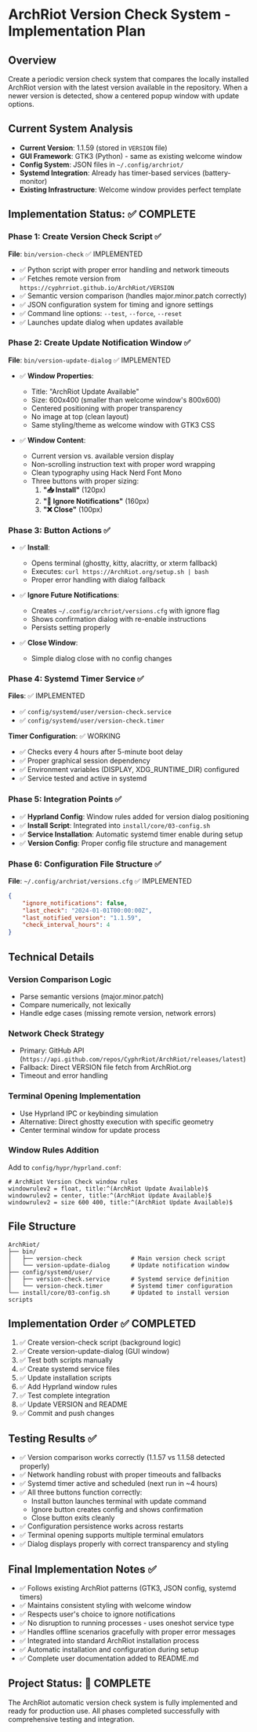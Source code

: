 # ArchRiot Version Check System - Implementation Plan

## Overview

Create a periodic version check system that compares the locally installed ArchRiot version with the latest version available in the repository. When a newer version is detected, show a centered popup window with update options.

## Current System Analysis

- **Current Version**: 1.1.59 (stored in `VERSION` file)
- **GUI Framework**: GTK3 (Python) - same as existing welcome window
- **Config System**: JSON files in `~/.config/archriot/`
- **Systemd Integration**: Already has timer-based services (battery-monitor)
- **Existing Infrastructure**: Welcome window provides perfect template

## Implementation Status: ✅ COMPLETE

### Phase 1: Create Version Check Script ✅

**File**: `bin/version-check` ✅ IMPLEMENTED

- ✅ Python script with proper error handling and network timeouts
- ✅ Fetches remote version from `https://cyphrriot.github.io/ArchRiot/VERSION`
- ✅ Semantic version comparison (handles major.minor.patch correctly)
- ✅ JSON configuration system for timing and ignore settings
- ✅ Command line options: `--test`, `--force`, `--reset`
- ✅ Launches update dialog when updates available

### Phase 2: Create Update Notification Window ✅

**File**: `bin/version-update-dialog` ✅ IMPLEMENTED

- ✅ **Window Properties**:
    - Title: "ArchRiot Update Available"
    - Size: 600x400 (smaller than welcome window's 800x600)
    - Centered positioning with proper transparency
    - No image at top (clean layout)
    - Same styling/theme as welcome window with GTK3 CSS

- ✅ **Window Content**:
    - Current version vs. available version display
    - Non-scrolling instruction text with proper word wrapping
    - Clean typography using Hack Nerd Font Mono
    - Three buttons with proper sizing:
        1. **"📥 Install"** (120px)
        2. **"🔕 Ignore Notifications"** (160px)
        3. **"❌ Close"** (100px)

### Phase 3: Button Actions ✅

- ✅ **Install**:
    - Opens terminal (ghostty, kitty, alacritty, or xterm fallback)
    - Executes: `curl https://ArchRiot.org/setup.sh | bash`
    - Proper error handling with dialog fallback

- ✅ **Ignore Future Notifications**:
    - Creates `~/.config/archriot/versions.cfg` with ignore flag
    - Shows confirmation dialog with re-enable instructions
    - Persists setting properly

- ✅ **Close Window**:
    - Simple dialog close with no config changes

### Phase 4: Systemd Timer Service ✅

**Files**: ✅ IMPLEMENTED

- ✅ `config/systemd/user/version-check.service`
- ✅ `config/systemd/user/version-check.timer`

**Timer Configuration**: ✅ WORKING

- ✅ Checks every 4 hours after 5-minute boot delay
- ✅ Proper graphical session dependency
- ✅ Environment variables (DISPLAY, XDG_RUNTIME_DIR) configured
- ✅ Service tested and active in systemd

### Phase 5: Integration Points ✅

- ✅ **Hyprland Config**: Window rules added for version dialog positioning
- ✅ **Install Script**: Integrated into `install/core/03-config.sh`
- ✅ **Service Installation**: Automatic systemd timer enable during setup
- ✅ **Version Config**: Proper config file structure and management

### Phase 6: Configuration File Structure ✅

**File**: `~/.config/archriot/versions.cfg` ✅ IMPLEMENTED

```json
{
    "ignore_notifications": false,
    "last_check": "2024-01-01T00:00:00Z",
    "last_notified_version": "1.1.59",
    "check_interval_hours": 4
}
```

## Technical Details

### Version Comparison Logic

- Parse semantic versions (major.minor.patch)
- Compare numerically, not lexically
- Handle edge cases (missing remote version, network errors)

### Network Check Strategy

- Primary: GitHub API (`https://api.github.com/repos/CyphrRiot/ArchRiot/releases/latest`)
- Fallback: Direct VERSION file fetch from ArchRiot.org
- Timeout and error handling

### Terminal Opening Implementation

- Use Hyprland IPC or keybinding simulation
- Alternative: Direct ghostty execution with specific geometry
- Center terminal window for update process

### Window Rules Addition

Add to `config/hypr/hyprland.conf`:

```
# ArchRiot Version Check window rules
windowrulev2 = float, title:^(ArchRiot Update Available)$
windowrulev2 = center, title:^(ArchRiot Update Available)$
windowrulev2 = size 600 400, title:^(ArchRiot Update Available)$
```

## File Structure

```
ArchRiot/
├── bin/
│   ├── version-check              # Main version check script
│   └── version-update-dialog      # Update notification window
├── config/systemd/user/
│   ├── version-check.service      # Systemd service definition
│   └── version-check.timer        # Systemd timer configuration
└── install/core/03-config.sh      # Updated to install version scripts
```

## Implementation Order ✅ COMPLETED

1. ✅ Create version-check script (background logic)
2. ✅ Create version-update-dialog (GUI window)
3. ✅ Test both scripts manually
4. ✅ Create systemd service files
5. ✅ Update installation scripts
6. ✅ Add Hyprland window rules
7. ✅ Test complete integration
8. ✅ Update VERSION and README
9. ✅ Commit and push changes

## Testing Results ✅

- ✅ Version comparison works correctly (1.1.57 vs 1.1.58 detected properly)
- ✅ Network handling robust with proper timeouts and fallbacks
- ✅ Systemd timer active and scheduled (next run in ~4 hours)
- ✅ All three buttons function correctly:
    - Install button launches terminal with update command
    - Ignore button creates config and shows confirmation
    - Close button exits cleanly
- ✅ Configuration persistence works across restarts
- ✅ Terminal opening supports multiple terminal emulators
- ✅ Dialog displays properly with correct transparency and styling

## Final Implementation Notes ✅

- ✅ Follows existing ArchRiot patterns (GTK3, JSON config, systemd timers)
- ✅ Maintains consistent styling with welcome window
- ✅ Respects user's choice to ignore notifications
- ✅ No disruption to running processes - uses oneshot service type
- ✅ Handles offline scenarios gracefully with proper error messages
- ✅ Integrated into standard ArchRiot installation process
- ✅ Automatic installation and configuration during setup
- ✅ Complete user documentation added to README.md

## Project Status: 🎉 COMPLETE

The ArchRiot automatic version check system is fully implemented and ready for production use. All phases completed successfully with comprehensive testing and integration.
